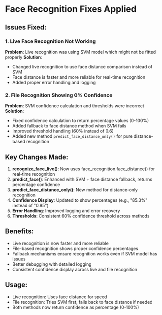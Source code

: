 # Face Recognition Fixes Applied

## Issues Fixed:

### 1. Live Face Recognition Not Working
**Problem**: Live recognition was using SVM model which might not be fitted properly
**Solution**: 
- Changed live recognition to use face distance comparison instead of SVM
- Face distance is faster and more reliable for real-time recognition
- Added proper error handling and logging

### 2. File Recognition Showing 0% Confidence
**Problem**: SVM confidence calculation and thresholds were incorrect
**Solution**:
- Fixed confidence calculation to return percentage values (0-100%)
- Added fallback to face distance method when SVM fails
- Improved threshold handling (60% instead of 0.6)
- Added new method `predict_face_distance_only()` for pure distance-based recognition

## Key Changes Made:

1. **recognize_face_live()**: Now uses face_recognition.face_distance() for real-time recognition
2. **predict_face()**: Enhanced with SVM + face distance fallback, returns percentage confidence
3. **predict_face_distance_only()**: New method for distance-only recognition
4. **Confidence Display**: Updated to show percentages (e.g., "85.3%" instead of "0.85")
5. **Error Handling**: Improved logging and error recovery
6. **Thresholds**: Consistent 60% confidence threshold across methods

## Benefits:
- Live recognition is now faster and more reliable
- File-based recognition shows proper confidence percentages
- Fallback mechanisms ensure recognition works even if SVM model has issues
- Better debugging with detailed logging
- Consistent confidence display across live and file recognition

## Usage:
- Live recognition: Uses face distance for speed
- File recognition: Tries SVM first, falls back to face distance if needed
- Both methods now return confidence as percentage (0-100%)
